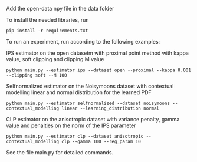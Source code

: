 Add the open-data npy file in the data folder

To install the needed libraries, run

```
pip install -r requirements.txt
```

To run an experiment, run according to the following examples:

IPS estimator on the open datasetm with proximal point method with kappa value, soft clipping and clipping M value
```
python main.py --estimator ips --dataset open --proximal --kappa 0.001 --clipping soft --M 100
```

Selfnormalized estimator on the Noisymoons dataset with contextual modelling linear and normal distribution for the learned PDF
```
python main.py --estimator selfnormalized --dataset noisymoons --contextual_modelling linear --learning_distribution normal
```

CLP estimator on the anisotropic dataset with variance penalty, gamma value and penalties on the norm of the IPS parameter 
```
python main.py --estimator clp --dataset anisotropic --contextual_modelling clp --gamma 100 --reg_param 10
```

See the file main.py for detailed commands.
